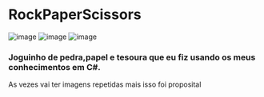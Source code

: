 # RockPaperScissors

![image](https://github.com/mateushrc/RockPaperScissors/assets/163537187/a60b9e92-81c1-4eb0-9c53-4592b5a77781)
![image](https://github.com/mateushrc/RockPaperScissors/assets/163537187/0bbde842-269a-4108-aa6c-f305ae293620)
![image](https://github.com/mateushrc/RockPaperScissors/assets/163537187/523e93a9-9c85-4796-a2b9-6119fff4fa38)

### Joguinho de pedra,papel e tesoura que eu fiz usando os meus conhecimentos em C#.
As vezes vai ter imagens repetidas mais isso foi proposital
